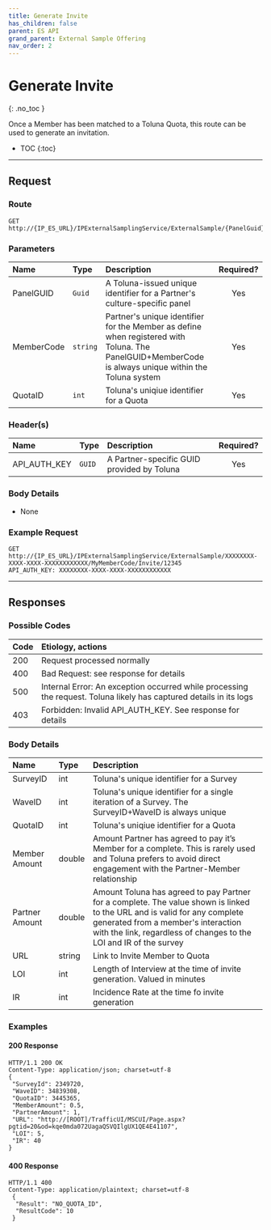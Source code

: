 ```yaml
---
title: Generate Invite
has_children: false
parent: ES API
grand_parent: External Sample Offering
nav_order: 2
---
```



# Generate Invite
{: .no_toc }

Once a Member has been matched to a Toluna Quota, this route can be used to generate an invitation.

* TOC
{:toc}


---

## Request

### Route
```plaintext
GET http://{IP_ES_URL}/IPExternalSamplingService/ExternalSample/{PanelGuid}/{MemberCode}/Invite/{QuotaID}
```


### Parameters

| Name | Type | Description | Required? |
| :--- | :--- | :--- | :---: |
| PanelGUID | ```Guid``` | A Toluna-issued unique identifier for a Partner's culture-specific panel | Yes |
| MemberCode | ```string``` | Partner's unique identifier for the Member as define when registered with Toluna. The PanelGUID+MemberCode is always unique within the Toluna system | Yes |
| QuotaID | ```int``` | Toluna's uniqiue identifier for a Quota | Yes |

### Header(s) 

| Name | Type | Description | Required? |
| :--- | :--- | :--- | :---: |
| API_AUTH_KEY | ```GUID``` | A Partner-specific GUID provided by Toluna | Yes |


### Body Details

 - None

### Example Request
```plaintext
GET http://{IP_ES_URL}/IPExternalSamplingService/ExternalSample/XXXXXXXX-XXXX-XXXX-XXXXXXXXXXXX/MyMemberCode/Invite/12345
API_AUTH_KEY: XXXXXXXX-XXXX-XXXX-XXXXXXXXXXXX
```

---

## Responses
 
### Possible Codes

| Code | Etiology, actions |
| :--- | :--- |
| 200 | Request processed normally |
| 400 | Bad Request: see response for details |
| 500 | Internal Error: An exception occurred while processing the request. Toluna likely has captured details in its logs |
| 403 | Forbidden: Invalid API_AUTH_KEY. See response for details |



### Body Details

| Name | Type | Description |
| :--- | :--- | :--- |
| SurveyID | int | Toluna's unique identifier for a Survey |
| WaveID | int | Toluna's unique identifier for a single iteration of a Survey. The SurveyID+WaveID is always unique |
| QuotaID | int | Toluna's uniqiue identifier for a Quota |
| Member Amount | double | Amount Partner has agreed to pay it’s Member for a complete. This is rarely used and Toluna prefers to avoid direct engagement with the Partner-Member relationship |
| Partner Amount | double | Amount Toluna has agreed to pay Partner for a complete. The value shown is linked to the URL and is valid for any complete generated from a member's interaction with the link, regardless of changes to the LOI and IR of the survey |
| URL | string | Link to Invite Member to Quota |
| LOI | int | Length of Interview at the time of invite generation. Valued in minutes |
| IR | int | Incidence Rate at the time fo invite generation |

### Examples

#### 200 Response
```plaintext
HTTP/1.1 200 OK
Content-Type: application/json; charset=utf-8
{
 "SurveyId": 2349720,
 "WaveID": 34839308,
 "QuotaID": 3445365,
 "MemberAmount": 0.5,
 "PartnerAmount": 1,
 "URL": "http://[ROOT]/TrafficUI/MSCUI/Page.aspx?pgtid=20&od=kqe0mda072UagaQSVQIlgUX1QE4E41107",
 "LOI": 5,
 "IR": 40
}
```

#### 400 Response
```plaintext
HTTP/1.1 400
Content-Type: application/plaintext; charset=utf-8
 {
  "Result": "NO_QUOTA_ID",
  "ResultCode": 10
 }
```
